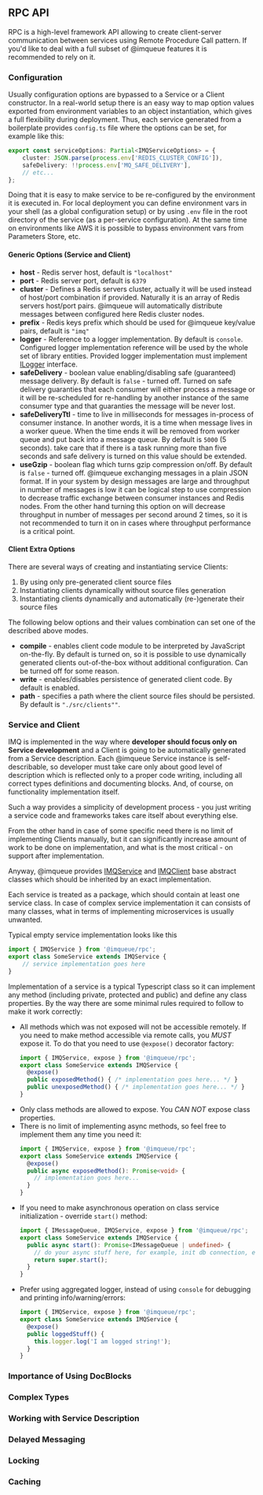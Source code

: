 ## RPC API

RPC is a high-level framework API allowing to create client-server communication
between services using Remote Procedure Call pattern. If you'd like to deal with
a full subset of @imqueue features it is recommended to rely on it.

### Configuration

Usually configuration options are bypassed to a Service or a Client constructor.
In a real-world setup there is an easy way to map option values exported from 
environment variables to an object instantiation, which gives a full flexibility
during deployment. Thus, each service generated from a boilerplate provides 
`config.ts` file where the options can be set, for example like this:

~~~typescript
export const serviceOptions: Partial<IMQServiceOptions> = {
    cluster: JSON.parse(process.env['REDIS_CLUSTER_CONFIG']),
    safeDelivery: !!process.env['MQ_SAFE_DELIVERY'],
    // etc...
};
~~~

Doing that it is easy to make service to be re-configured by the environment it
is executed in. For local deployment you can define environment
vars in your shell (as a global configuration setup) or by using `.env` file in 
the root directory of the service (as a per-service configuration). At the same
time on environments like AWS it is possible to bypass environment vars from
Parameters Store, etc.

#### Generic Options (Service and Client)

- **host** - Redis server host, default is `"localhost"`
- **port** - Redis server port, default is `6379`
- **cluster** - Defines a Redis servers cluster, actually it will be used instead of
  host/port combination if provided. Naturally it is an array of Redis servers
  host/port pairs. @imqueue will automatically distribute messages between
  configured here Redis cluster nodes.
- **prefix** - Redis keys prefix which should be used for @imqueue key/value
  pairs, default is `"imq"`
- **logger** - Reference to a logger implementation. By default is `console`.
  Configured logger implementation reference will be used by the whole set of 
  library entities. Provided logger implementation must implement 
  [ILogger](/api/core/{{latest_core}}/interfaces/ilogger.html) interface.
- **safeDelivery** - boolean value enabling/disabling safe (guaranteed) message
  delivery. By default is `false` - turned off. Turned on safe delivery 
  guaranties that each consumer will either process a message or it will be
  re-scheduled for re-handling by another instance of the same consumer type and
  that guaranties the message will be never lost.
- **safeDeliveryTtl** - time to live in milliseconds for messages in-process of 
  consumer instance. In another words, it is a time when message lives in a 
  worker queue. When the time ends it will be removed from worker queue and put 
  back into a message queue. By default is `5000` (5 seconds). take care that if
  there is a task running more than five seconds and safe delivery is turned on
  this value should be extended.
- **useGzip** - boolean flag which turns gzip compression on/off. By default is
  `false` - turned off. @imqueue exchanging messages in a plain JSON format.
  If in your system by design messages are large and throughput in number of
  messages is low it can be logical step to use compression to decrease
  traffic exchange between consumer instances and Redis nodes. From the other
  hand turning this option on will decrease throughput in number of messages
  per second around 2 times, so it is not recommended to turn it on in cases
  where throughput performance is a critical point. 

#### Client Extra Options

There are several ways of creating and instantiating service Clients:

  1. By using only pre-generated client source files
  1. Instantiating clients dynamically without source files generation
  1. Instantiating clients dynamically and automatically (re-)generate their source files

The following below options and their values combination can set one of the
described above modes.

- **compile** - enables client code module to be interpreted by JavaScript
  on-the-fly. By default is turned on, so it is possible to use dynamically
  generated clients out-of-the-box without additional configuration. Can be
  turned off for some reason. 
- **write** - enables/disables persistence of generated client code. By default
  is enabled.
- **path** - specifies a path where the client source files should be persisted.
  By default is `"./src/clients""`.

### Service and Client

IMQ is implemented in the way where **developer should focus only on Service
development** and a Client is going to be automatically generated from a Service
description. Each @imqueue Service instance is self-describable, so developer 
must take care only about good level of description which is reflected only to 
a proper code writing, including all correct types definitions and documenting 
blocks. And, of course, on functionality implementation itself.

Such a way provides a simplicity of development process - you just writing a
service code and frameworks takes care itself about everything else.

From the other hand in case of some specific need there is no limit of 
implementing Clients manually, but it can significantly increase amount of
work to be done on implementation, and what is the most critical - on support
after implementation.

Anyway, @imqueue provides 
[IMQService](/api/rpc/{{latest_rpc}}/classes/imqservice.html) and
[IMQClient](/api/rpc/{{latest_rpc}}/classes/imqclient.html) base abstract
classes which should be inherited by an exact implementation.

Each service is treated as a package, which should contain at least one 
service class. In case of complex service implementation it can consists of
many classes, what in terms of implementing microservices is usually unwanted.

Typical empty service implementation looks like this

~~~typescript
import { IMQService } from '@imqueue/rpc';
export class SomeService extends IMQService {
    // service implementation goes here
}
~~~

Implementation of a service is a typical Typescript class so it can implement
any method (including private, protected and public) and define any class
 properties. By the way there are some minimal rules required to follow to make
it work correctly:

* All methods which was not exposed will not be accessible remotely. If you need
  to make method accessible via remote calls, you *MUST* expose it. To do that you
  need to use `@expose()` decorator factory:
  ~~~typescript
  import { IMQService, expose } from '@imqueue/rpc';
  export class SomeService extends IMQService {
    @expose()
    public exposedMethod() { /* implementation goes here... */ }
    public unexposedMethod() { /* implementation goes here... */ }
  }
  ~~~
* Only class methods are allowed to expose. You *CAN NOT* expose class
  properties.
* There is no limit of implementing async methods, so feel free to implement
  them any time you need it:
  ~~~typescript
  import { IMQService, expose } from '@imqueue/rpc';
  export class SomeService extends IMQService {
    @expose()
    public async exposedMethod(): Promise<void> {
      // implementation goes here...
    }
  }
  ~~~
* If you need to make asynchronous operation on class service initialization -
  override `start()` method:
  ~~~typescript
  import { IMessageQueue, IMQService, expose } from '@imqueue/rpc';
  export class SomeService extends IMQService {
    public async start(): Promise<IMessageQueue | undefined> {
      // do your async stuff here, for example, init db connection, etc...
      return super.start();
    }
  }
  ~~~
* Prefer using aggregated logger, instead of using `console` for debugging and
  printing info/warning/errors:
  ~~~typescript
  import { IMQService, expose } from '@imqueue/rpc';
  export class SomeService extends IMQService {
    @expose()
    public loggedStuff() {
      this.logger.log('I am logged string!');
    }
  }
  ~~~

### Importance of Using DocBlocks

### Complex Types

### Working with Service Description

### Delayed Messaging

### Locking

### Caching

